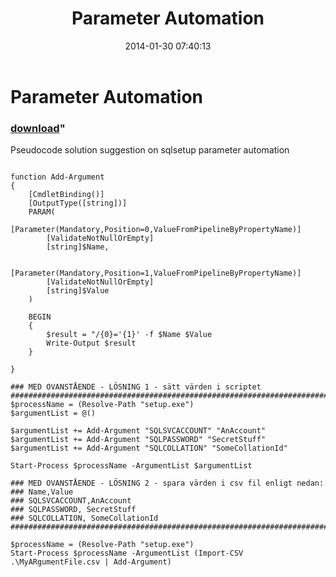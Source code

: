 ﻿---
pid:            4851
parent:         0
children:       
poster:         Daniel Sorlov
title:          Parameter Automation
date:           2014-01-30 07:40:13
format:         posh
---

# Parameter Automation

### [download](4851.ps1)"

Pseudocode solution suggestion on sqlsetup parameter automation

```posh

function Add-Argument
{
	[CmdletBinding()]
	[OutputType([string])]
	PARAM(
		[Parameter(Mandatory,Position=0,ValueFromPipelineByPropertyName)]
		[ValidateNotNullOrEmpty]
		[string]$Name,

		[Parameter(Mandatory,Position=1,ValueFromPipelineByPropertyName)]
		[ValidateNotNullOrEmpty]
		[string]$Value
	)

	BEGIN
	{
		$result = "/{0}='{1}' -f $Name $Value		
		Write-Output $result
	}

}

### MED OVANSTÅENDE - LÖSNING 1 - sätt värden i scriptet
########################################################################
$processName = (Resolve-Path "setup.exe")
$argumentList = @()

$argumentList += Add-Argument "SQLSVCACCOUNT" "AnAccount"
$argumentList += Add-Argument "SQLPASSWORD" "SecretStuff"
$argumentList += Add-Argument "SQLCOLLATION" "SomeCollationId"

Start-Process $processName -ArgumentList $argumentList

### MED OVANSTÅENDE - LÖSNING 2 - spara värden i csv fil enligt nedan:
### Name,Value
### SQLSVCACCOUNT,AnAccount
### SQLPASSWORD, SecretStuff
### SQLCOLLATION, SomeCollationId
########################################################################

$processName = (Resolve-Path "setup.exe")
Start-Process $processName -ArgumentList (Import-CSV .\MyARgumentFile.csv | Add-Argument)


```
